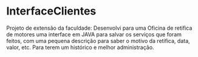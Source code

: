 # InterfaceClientes

Projeto de extensão da faculdade: Desenvolvi para uma Oficina de retifica de motores uma interface em JAVA para salvar os serviços que foram feitos, com uma pequena descrição para saber o motivo da retifica, data, valor, etc. Para terem um histórico e melhor administração.
